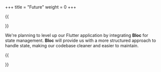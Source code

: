 +++
title = "Future"
weight = 0
+++

{{<section title="🧊 bloc integration">}}

We're planning to level up our Flutter application by integrating **Bloc** for state management. **Bloc** will provide us with a more structured approach to handle state, making our codebase cleaner and easier to maintain.

{{</section>}}
